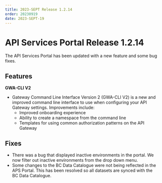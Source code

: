 ```yaml
---
title: 2023-SEPT Release 1.2.14
order: 20230919
date: 2023-SEPT-19
---
```


# API Services Portal Release 1.2.14

The API Services Portal has been updated with a new feature and some bug fixes. 

## Features
**GWA-CLI V2**
* Gateway Command Line Interface Version 2 (GWA-CLI V2) is a new and improved command line interface to use when configuring your API Gateway settings. Improvements include:
  * Improved onboarding experience 
  * Ability to create a namespace from the command line 
  * Templates for using common authorization patterns on the API Gateway 


## Fixes
* There was a bug that displayed inactive environments in the portal. We now filter out inactive environments from the drop down menu. 
* Some changes to the BC Data Catalogue were not being reflected in the APS Portal. This has been resolved so all datasets are synced with the BC Data Catalogue. 

